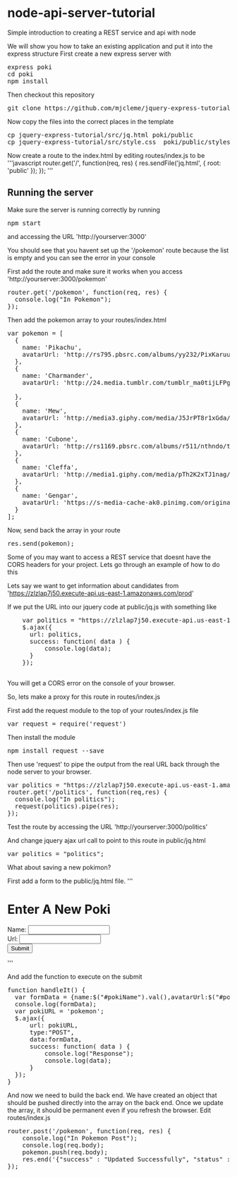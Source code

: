 # node-api-server-tutorial
Simple introduction to creating a REST service and api with node

We will show you how to take an existing application and put it into the express structure
First create a new express server with
<pre>
express poki
cd poki
npm install
</pre>

Then checkout this repository
<pre>
git clone https://github.com/mjcleme/jquery-express-tutorial.git
</pre>

Now copy the files into the correct places in the template
<pre>
cp jquery-express-tutorial/src/jq.html poki/public
cp jquery-express-tutorial/src/style.css  poki/public/stylesheets/
</pre>

Now create a route to the index.html by editing routes/index.js to be
'''javascript
router.get('/', function(req, res) {
  res.sendFile('jq.html', { root: 'public' });
});
'''

## Running the server

Make sure the server is running correctly by running 
<pre>
npm start
</pre>
and accessing the URL 'http://yourserver:3000'

You should see that you havent set up the '/pokemon' route because the list is empty and you can see the error in your console

First add the route and make sure it works when you access 'http://yourserver:3000/pokemon'
<pre>
router.get('/pokemon', function(req, res) {
  console.log("In Pokemon");
});
</pre>

Then add the pokemon array to your routes/index.html
<pre>
var pokemon = [
  {
    name: 'Pikachu',
    avatarUrl: 'http://rs795.pbsrc.com/albums/yy232/PixKaruumi/Pokemon%20Pixels/Pikachu_Icon__free__by_Aminako.gif~c200'
  },
  {
    name: 'Charmander',
    avatarUrl: 'http://24.media.tumblr.com/tumblr_ma0tijLFPg1rfjowdo1_500.gif'

  },
  {
    name: 'Mew',
    avatarUrl: 'http://media3.giphy.com/media/J5JrPT8r1xGda/giphy.gif'
  },
  {
    name: 'Cubone',
    avatarUrl: 'http://rs1169.pbsrc.com/albums/r511/nthndo/tumblr_ljsx6dPMNm1qii50go1_400.gif~c200'
  },
  {
    name: 'Cleffa',
    avatarUrl: 'http://media1.giphy.com/media/pTh2K2xTJ1nag/giphy.gif'
  },
  {
    name: 'Gengar',
    avatarUrl: 'https://s-media-cache-ak0.pinimg.com/originals/7e/3b/67/7e3b67c53469cc4302035be70a7f2d60.gif'
  }
];
</pre>

Now, send back the array in your route
<pre>
res.send(pokemon);
</pre>

Some of you may want to access a REST service that doesnt have the CORS headers for your project.  Lets go through an example of how to do this

Lets say we want to get information about candidates from 'https://zlzlap7j50.execute-api.us-east-1.amazonaws.com/prod'

If we put the URL into our jquery code at public/jq.js with something like
<pre>
    var politics = "https://zlzlap7j50.execute-api.us-east-1.amazonaws.com/prod";
    $.ajax({
      url: politics,
      success: function( data ) {
          console.log(data);
      }
    });

</pre>
You will get a CORS error on the console of your browser.

So, lets make a proxy for this route in routes/index.js

First add the request module to the top of your routes/index.js file
<pre>
var request = require('request')
</pre>
Then install the module
<pre>
npm install request --save
</pre>

Then use 'request' to pipe the output from the real URL back through the node server to your browser.
<pre>
var politics = "https://zlzlap7j50.execute-api.us-east-1.amazonaws.com/prod";
router.get('/politics', function(req,res) {
  console.log("In politics");
  request(politics).pipe(res);
});
</pre>

Test the route by accessing the URL 'http://yourserver:3000/politics'

And change jquery ajax url call to point to this route in public/jq.html
<pre>
var politics = "politics";
</pre>

What about saving a new pokimon?

First add a form to the public/jq.html file.
'''
<h1> Enter A New Poki</h1>
    <form id="newPoki" action="javascript:handleIt()">
        Name: <input type="text" id="pokiName" value=""><br>
        Url: <input type="url" id="pokiUrl" value=""><br>
        <input type="submit" value="Submit">
    </form>
'''

And add the function to execute on the submit
<pre>
function handleIt() {
  var formData = {name:$("#pokiName").val(),avatarUrl:$("#pokiUrl").val()};
  console.log(formData);
  var pokiURL = 'pokemon';
  $.ajax({
      url: pokiURL,
      type:"POST",
      data:formData,
      success: function( data ) {
          console.log("Response");
          console.log(data);
      }
  });
}
</pre>
And now we need to build the back end.  We have created an object that should be pushed directly into the array on the back end.  Once we update the array, it should be permanent even if you refresh the browser.  Edit routes/index.js
<pre>
router.post('/pokemon', function(req, res) {
    console.log("In Pokemon Post");
    console.log(req.body);
    pokemon.push(req.body);
    res.end('{"success" : "Updated Successfully", "status" : 200}');
}); 
</pre>
